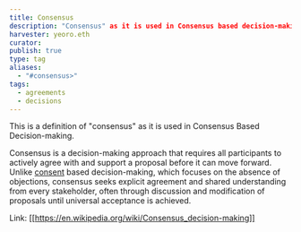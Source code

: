 ```yaml
---
title: Consensus
description: "Consensus" as it is used in Consensus based decision-making
harvester: yeoro.eth
curator: 
publish: true
type: tag
aliases:
  - "#consensus>"
tags: 
  - agreements
  - decisions
---
```


This is a definition of "consensus" as it is used in Consensus Based Decision-making.

Consensus is a decision-making approach that requires all participants to actively agree with and support a proposal before it can move forward. Unlike [consent](tags/consent.md) based decision-making, which focuses on the absence of objections, consensus seeks explicit agreement and shared understanding from every stakeholder, often through discussion and modification of proposals until universal acceptance is achieved.

Link: [[https://en.wikipedia.org/wiki/Consensus_decision-making]]